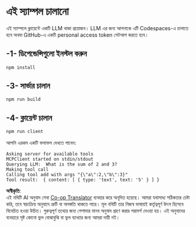 <!--
CO_OP_TRANSLATOR_METADATA:
{
  "original_hash": "6d6315e03f591fb5a39be91da88585dc",
  "translation_date": "2025-07-13T19:19:13+00:00",
  "source_file": "03-GettingStarted/03-llm-client/solution/typescript/README.md",
  "language_code": "bn"
}
-->
# এই স্যাম্পল চালানো

এই স্যাম্পলে ক্লায়েন্টে একটি LLM থাকা প্রয়োজন। LLM এর জন্য আপনাকে এটি Codespaces-এ চালাতে হবে অথবা GitHub-এ একটি personal access token সেটআপ করতে হবে।

## -1- ডিপেন্ডেন্সিগুলো ইনস্টল করুন

```bash
npm install
```

## -3- সার্ভার চালান

```bash
npm run build
```

## -4- ক্লায়েন্ট চালান

```sh
npm run client
```

আপনি এরকম একটি ফলাফল দেখতে পাবেন:

```text
Asking server for available tools
MCPClient started on stdin/stdout
Querying LLM:  What is the sum of 2 and 3?
Making tool call
Calling tool add with args "{\"a\":2,\"b\":3}"
Tool result:  { content: [ { type: 'text', text: '5' } ] }
```

**অস্বীকৃতি**:  
এই নথিটি AI অনুবাদ সেবা [Co-op Translator](https://github.com/Azure/co-op-translator) ব্যবহার করে অনূদিত হয়েছে। আমরা যথাসাধ্য সঠিকতার চেষ্টা করি, তবে স্বয়ংক্রিয় অনুবাদে ত্রুটি বা অসঙ্গতি থাকতে পারে। মূল নথিটি তার নিজস্ব ভাষায়ই কর্তৃত্বপূর্ণ উৎস হিসেবে বিবেচিত হওয়া উচিত। গুরুত্বপূর্ণ তথ্যের জন্য পেশাদার মানব অনুবাদ গ্রহণ করার পরামর্শ দেওয়া হয়। এই অনুবাদের ব্যবহারে সৃষ্ট কোনো ভুল বোঝাবুঝি বা ভুল ব্যাখ্যার জন্য আমরা দায়ী নই।